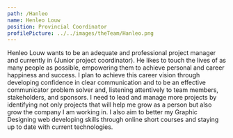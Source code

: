 ```yaml
---
path: /Hanleo
name: Henleo Louw
position: Provincial Coordinator
profilePicture: ../../images/theTeam/Hanleo.png
---
```

Henleo Louw wants to be an adequate and professional project manager and currently in (Junior project coordinator). He likes to touch the lives of as many people as possible, empowering them to achieve personal and career happiness and success. I plan to achieve this career vision through developing confidence in clear communication and to be an effective communicator problem solver and, listening attentively to team members, stakeholders, and sponsors. I need to lead and manage more projects by identifying not only projects that will help me grow as a person but also grow the company I am working in. I also aim to better my Graphic Designing web developing skills through online short courses and staying up to date with current technologies.
